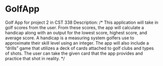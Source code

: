 # GolfApp
Golf App for project 2 in CST 338
Description:
/* This application will take in golf scores from the user. From these scores, the app will calculate a handicap along with an output for the lowest score, highest score, and average score. A handicap is a measuring system golfers use to approximate their skill level using an integer. The app will also include a “drills” game that utilizes a deck of cards attached to golf clubs and types of shots. The user can take the given card that the app provides and practice that shot in reality. */
